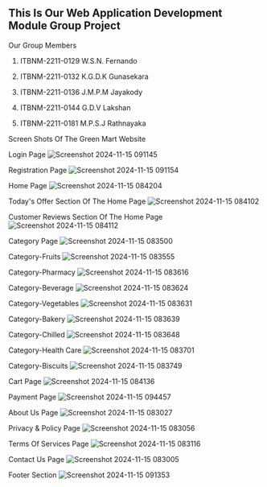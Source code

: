 ## This Is Our Web Application Development Module Group Project

Our Group Members  

1) ITBNM-2211-0129   W.S.N. Fernando

2) ITBNM-2211-0132   K.G.D.K Gunasekara

3) ITBNM-2211-0136   J.M.P.M Jayakody  

4) ITBNM-2211-0144   G.D.V Lakshan 

5) ITBNM-2211-0181   M.P.S.J Rathnayaka


Screen Shots Of The Green Mart Website

Login Page
![Screenshot 2024-11-15 091145](https://github.com/user-attachments/assets/54495b1c-a6da-4459-adb4-01d1c736bdb3)

Registration Page
![Screenshot 2024-11-15 091154](https://github.com/user-attachments/assets/1c6a71c9-c17a-47e6-b516-ec48c7589a36)

Home Page
![Screenshot 2024-11-15 084204](https://github.com/user-attachments/assets/9430bb2d-3d1a-48af-877e-794a0994349d)

Today's Offer Section Of The Home Page
![Screenshot 2024-11-15 084102](https://github.com/user-attachments/assets/e493ae09-786d-4f15-8e58-29fb78f29f66)

Customer Reviews Section Of The Home Page
![Screenshot 2024-11-15 084112](https://github.com/user-attachments/assets/e1aa9c50-a3b0-4b5d-ad60-253a63aca36e)

Category Page
![Screenshot 2024-11-15 083500](https://github.com/user-attachments/assets/fa44c58a-f011-4c5c-8a1b-bb437de208ce)

Category-Fruits
![Screenshot 2024-11-15 083555](https://github.com/user-attachments/assets/07286520-9488-420c-abae-3e1ae386ef69)

Category-Pharmacy
![Screenshot 2024-11-15 083616](https://github.com/user-attachments/assets/75ef0158-abc3-43c2-9f6e-0c4262db40fd)

Category-Beverage
![Screenshot 2024-11-15 083624](https://github.com/user-attachments/assets/b9d01a26-4b40-4c8a-b5fc-6cab12e7b7f3)

Category-Vegetables
![Screenshot 2024-11-15 083631](https://github.com/user-attachments/assets/f706da05-0af3-4981-9859-4afbbb809a48)

Category-Bakery
![Screenshot 2024-11-15 083639](https://github.com/user-attachments/assets/73229472-52b1-4220-b252-3609296244fd)

Category-Chilled
![Screenshot 2024-11-15 083648](https://github.com/user-attachments/assets/3249ec02-dba1-4a0d-a80c-d54f0483a982)

Category-Health Care
![Screenshot 2024-11-15 083701](https://github.com/user-attachments/assets/5bd3d758-3457-4666-8923-2c9b5a2c1a32)

Category-Biscuits
![Screenshot 2024-11-15 083749](https://github.com/user-attachments/assets/389ecaf1-0855-4a2e-a1ce-b0d72e79f6e2)

Cart Page
![Screenshot 2024-11-15 084136](https://github.com/user-attachments/assets/595f1479-1da8-4f3d-88e1-55d92a1d6480)

Payment Page
![Screenshot 2024-11-15 094457](https://github.com/user-attachments/assets/582d9348-430d-4c8c-9d52-5062336ca2f9)

About Us Page
![Screenshot 2024-11-15 083027](https://github.com/user-attachments/assets/68296f53-a33f-47d5-bcc5-7e89d406b4c5)

Privacy & Policy Page
![Screenshot 2024-11-15 083056](https://github.com/user-attachments/assets/37f2c4ec-53d9-4b49-a589-ecd400eea18e)

Terms Of Services Page
![Screenshot 2024-11-15 083116](https://github.com/user-attachments/assets/d1e5115c-51f7-46d4-acf0-8a456313cabf)

Contact Us Page
![Screenshot 2024-11-15 083005](https://github.com/user-attachments/assets/00d78c9b-b175-41da-84ea-a10ba32ad460)

Footer Section
![Screenshot 2024-11-15 091353](https://github.com/user-attachments/assets/7f5c5fe0-29bd-4c79-a94a-0b9a3c43dd8d)


